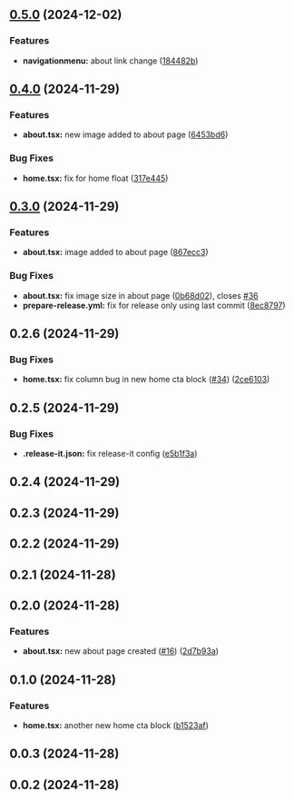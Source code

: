 

## [0.5.0](https://github.com/thomasm0/release-it-test/compare/v0.4.0...v0.5.0) (2024-12-02)


### Features

* **navigationmenu:** about link change ([184482b](https://github.com/thomasm0/release-it-test/commit/184482bbe41545abd0f2788d01da931c6109330d))

## [0.4.0](https://github.com/thomasm0/release-it-test/compare/v0.3.0...v0.4.0) (2024-11-29)


### Features

* **about.tsx:** new image added to about page ([6453bd6](https://github.com/thomasm0/release-it-test/commit/6453bd6057a412ef8ad0455aefe3f291ecde3a12))


### Bug Fixes

* **home.tsx:** fix for home float ([317e445](https://github.com/thomasm0/release-it-test/commit/317e44528bd86a90bc8ba18789a5323716cdafac))

## [0.3.0](https://github.com/thomasm0/release-it-test/compare/v0.2.6...v0.3.0) (2024-11-29)


### Features

* **about.tsx:** image added to about page ([867ecc3](https://github.com/thomasm0/release-it-test/commit/867ecc344b4accf77998e38021afd270fa8fa2d9))


### Bug Fixes

* **about.tsx:** fix image size in about page ([0b68d02](https://github.com/thomasm0/release-it-test/commit/0b68d02f7d7ae0ec30b2e304a2210ae700251ba0)), closes [#36](https://github.com/thomasm0/release-it-test/issues/36)
* **prepare-release.yml:** fix for release only using last commit ([8ec8797](https://github.com/thomasm0/release-it-test/commit/8ec87973197f3b65903c9005ad589fe5401c5bef))

## 0.2.6 (2024-11-29)


### Bug Fixes

* **home.tsx:** fix column bug in new home cta block ([#34](https://github.com/thomasm0/release-it-test/issues/34)) ([2ce6103](https://github.com/thomasm0/release-it-test/commit/2ce61032425a0c8e0965a50a3674143fa126114c))

## 0.2.5 (2024-11-29)


### Bug Fixes

* **.release-it.json:** fix release-it config ([e5b1f3a](https://github.com/thomasm0/release-it-test/commit/e5b1f3a6ec386eac6630c97b092a7a1466728321))

## 0.2.4 (2024-11-29)

## 0.2.3 (2024-11-29)

## 0.2.2 (2024-11-29)

## 0.2.1 (2024-11-28)

## 0.2.0 (2024-11-28)


### Features

* **about.tsx:** new about page created ([#16](https://github.com/thomasm0/release-it-test/issues/16)) ([2d7b93a](https://github.com/thomasm0/release-it-test/commit/2d7b93a1a53f8b6b0163ece65d88d990d5b43e42))

## 0.1.0 (2024-11-28)


### Features

* **home.tsx:** another new home cta block ([b1523af](https://github.com/thomasm0/release-it-test/commit/b1523afd76266946b1f84fc86c787f827850bf02))

## 0.0.3 (2024-11-28)

## 0.0.2 (2024-11-28)
